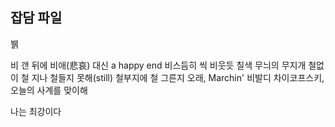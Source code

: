 ## 잡담 파일


뷁


비 갠 뒤에 비애(悲哀) 대신 a happy end
비스듬히 씩 비웃듯 칠색 무늬의 무지개
철없이 철 지나 철들지 못해(still)
철부지에 철 그른지 오래, Marchin' 비발디
차이코프스키, 오늘의 사계를 맞이해

나는 최강이다